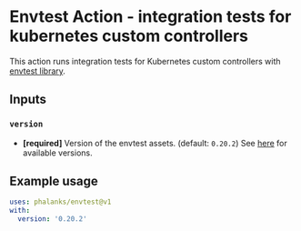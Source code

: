 Envtest Action - integration tests for kubernetes custom controllers
===
This action runs integration tests for Kubernetes custom controllers with [envtest library](https://pkg.go.dev/sigs.k8s.io/controller-runtime/pkg/envtest).

Inputs
---

### `version`

- **[required]** Version of the envtest assets. (default: `0.20.2`) See [here](https://github.com/kubernetes-sigs/controller-runtime/blob/master/tools/setup-envtest/workflows/workflows_testutils_test.go) for available versions.

Example usage
---

```yaml
uses: phalanks/envtest@v1
with:
  version: '0.20.2'
```